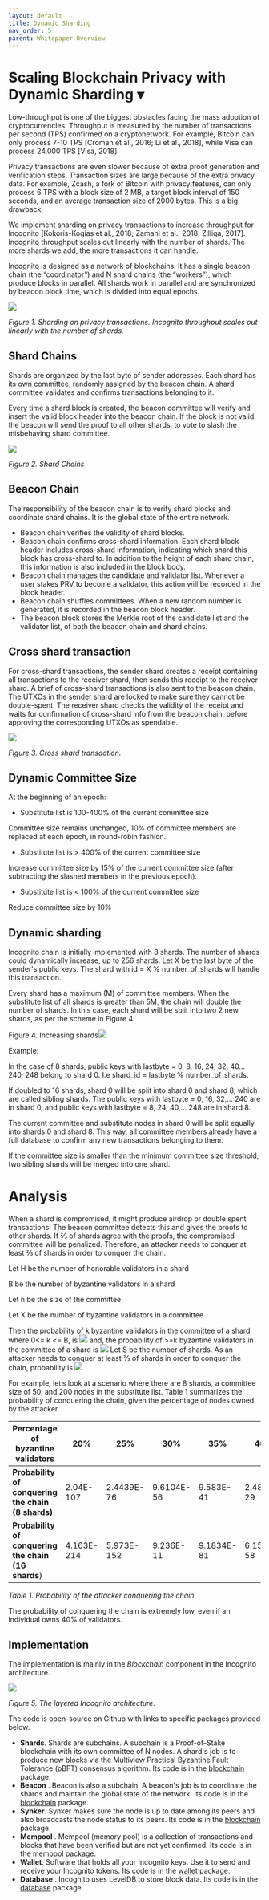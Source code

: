 ```yaml
---
layout: default
title: Dynamic Sharding
nav_order: 5
parent: Whitepaper Overview
---
```


# Scaling Blockchain Privacy with Dynamic Sharding ▾

Low-throughput is one of the biggest obstacles facing the mass adoption of cryptocurrencies. Throughput is measured by the number of transactions per second (TPS) confirmed on a cryptonetwork. For example, Bitcoin can only process 7-10 TPS [Croman et al., 2016; Li et al., 2018], while Visa can process 24,000 TPS [Visa, 2018].

Privacy transactions are even slower because of extra proof generation and verification steps. Transaction sizes are large because of the extra privacy data. For example, Zcash, a fork of Bitcoin with privacy features, can only process 6 TPS with a block size of 2 MB, a target block interval of 150 seconds, and an average transaction size of 2000 bytes. This is a big drawback.

We implement sharding on privacy transactions to increase throughput for Incognito [Kokoris-Kogias et al., 2018; Zamani et al., 2018; Zilliqa, 2017]. Incognito throughput scales out linearly with the number of shards. The more shards we add, the more transactions it can handle.

Incognito is designed as a network of blockchains. It has a single beacon chain (the “coordinator”) and N shard chains (the “workers”), which produce blocks in parallel. All shards work in parallel and are synchronized by beacon block time, which is divided into equal epochs.

![](https://we.incognito.org/uploads/default/original/1X/45b6122ba6a1272f12f9e9663c076e999234a75d.jpeg) 

*Figure 1. Sharding on privacy transactions. Incognito throughput scales out linearly with the number of shards.*

## Shard Chains

Shards are organized by the last byte of sender addresses. Each shard has its own committee, randomly assigned by the beacon chain. A shard committee validates and confirms transactions belonging to it.

Every time a shard block is created, the beacon committee will verify and insert the valid block header into the beacon chain. If the block is not valid, the beacon will send the proof to all other shards, to vote to slash the misbehaving shard committee.

![](https://we.incognito.org/uploads/default/original/1X/ba76e19c187dc623376c526849c20baf7785ec75.jpeg) 

*Figure 2. Shard Chains*

## Beacon Chain

The responsibility of the beacon chain is to verify shard blocks and coordinate shard chains. It is the global state of the entire network.

* Beacon chain verifies the validity of shard blocks.
* Beacon chain confirms cross-shard information. Each shard block header includes cross-shard information, indicating which shard this block has cross-shard to. In addition to the height of each shard chain, this information is also included in the block body.
* Beacon chain manages the candidate and validator list. Whenever a user stakes PRV to become a validator, this action will be recorded in the block header.
* Beacon chain shuffles committees. When a new random number is generated, it is recorded in the beacon block header.
* The beacon block stores the Merkle root of the candidate list and the validator list, of both the beacon chain and shard chains.

## Cross shard transaction

For cross-shard transactions, the sender shard creates a receipt containing all transactions to the receiver shard, then sends this receipt to the receiver shard. A brief of cross-shard transactions is also sent to the beacon chain. The UTXOs in the sender shard are locked to make sure they cannot be double-spent. The receiver shard checks the validity of the receipt and waits for confirmation of cross-shard info from the beacon chain, before approving the corresponding UTXOs as spendable.

![](https://lh4.googleusercontent.com/YjRFVQITvpmkhIpW_4KfRFccTaqS9Iig6qI-j8qT8vVS5xph_CWNHW4KSbgEBJ--C5epfcTN5Os7twEl32x2cBpSprYi4LBP_6K2GtaXHuS3ar3vY_KGBGLLi86hK4fuBVgUDFYq)

*Figure 3. Cross shard transaction.*

## Dynamic Committee Size

At the beginning of an epoch:

* Substitute list is 100-400% of the current committee size

Committee size remains unchanged, 10% of committee members are replaced at each epoch, in round-robin fashion.

* Substitute list is > 400% of the current committee size

Increase committee size by 15% of the current committee size (after subtracting the slashed members in the previous epoch).

* Substitute list is < 100% of the current committee size

Reduce committee size by 10%
## Dynamic sharding

Incognito chain is initially implemented with 8 shards. The number of shards could dynamically increase, up to 256 shards. Let X be the last byte of the sender's public keys. The shard with id = X % number_of_shards will handle this transaction.

Every shard has a maximum (M) of committee members. When the substitute list of all shards is greater than 5M, the chain will double the number of shards. In this case, each shard will be split into two 2 new shards, as per the scheme in Figure 4:

Figure 4. Increasing shards![](https://lh6.googleusercontent.com/yyS-wtwAHTuP_bYdgW6sxZr-q2ENwo-mhRzprz5QJDzKteZfq679SPfGxWxHSxqdaYLBHupBQFWaZWfWVKb_9CMZ312wKMXfTiYOYribTrHBTwlinpIDMo8lVv199xaKFOdALSeJ)

Example:

In the case of 8 shards, public keys with lastbyte = 0, 8, 16, 24, 32, 40… 240, 248 belong to shard 0. I.e shard_id = lastbyte % number_of_shards.

If doubled to 16 shards, shard 0 will be split into shard 0 and shard 8, which are called sibling shards. The public keys with lastbyte = 0, 16, 32,... 240 are in shard 0, and public keys with lastbyte = 8, 24, 40,... 248 are in shard 8.

The current committee and substitute nodes in shard 0 will be split equally into shards 0 and shard 8. This way, all committee members already have a full database to confirm any new transactions belonging to them.

If the committee size is smaller than the minimum committee size threshold, two sibling shards will be merged into one shard.

# Analysis

When a shard is compromised, it might produce airdrop or double spent transactions. The beacon committee detects this and gives the proofs to other shards. If ⅔ of shards agree with the proofs, the compromised committee will be penalized. Therefore, an attacker needs to conquer at least ⅔ of shards in order to conquer the chain.

Let H be the number of honorable validators in a shard

B be the number of byzantine validators in a shard

Let n be the size of the committee

Let X be the number of byzantine validators in a committee

Then the probability of k byzantine validators in the committee of a shard, where 0<= k <= B, is
![](https://lh5.googleusercontent.com/SLsDsh8AMrFr59WJavGDzT4ZsXmqaP56MUNc3kcV1DVeD0qDwjruShK0PL44UNvjYJnzPeRgeYST-3C7kIFNeK476S8fdhM4X2IH4WjlYp68Gwmq3Vtgyh0oMmHhGA-QO2HaohM5)
and, the probability of >=k byzantine validators in the committee of a shard is
![](https://lh5.googleusercontent.com/kiIbimWEtACp1TtZGJZWe7kFygp4kj_CYJrh1qX5_Batd2M6xp-clkDwP1MjCYcLhZMQB-vhFOsb1q0rmD_TMcqwWPZX8Yz3pEcWTInQk7P5y6ZrxUcM6M_zmZXvXiQdOoNPHNIX)
Let S be the number of shards. As an attacker needs to conquer at least ⅔ of shards in order to conquer the chain, probability is
![](https://lh4.googleusercontent.com/cZBqeWkGZaOYX1PBk-DOaGSxlDZJD1phQM-kN-Rc5wx_a-NqnHyamupL2ZzNpZ8d_M7zwSXV6YT1R1XBbhdiMyKjhatHi1T6qq2Phvfy2xg3WwG_ADurmZ2Isy_G-Yg0RDBSBC3J)

For example, let’s look at a scenario where there are 8 shards, a committee size of 50, and 200 nodes in the substitute list. Table 1 summarizes the probability of conquering the chain, given the percentage of nodes owned by the attacker.

|Percentage of byzantine validators|    20%|   25%|   30%|    35%|   40%|
| --- | --- | --- | --- | --- | --- |
|**Probability of conquering the chain (8 shards)**|2.04E-107| 2.4439E-76|9.6104E-56|9.583E-41|2.4814E-29|
|**Probability of conquering the chain (16 shards**)|4.163E-214|5.973E-152|9.236E-11|9.1834E-81|6.1575E-58|

*Table 1. Probability of the attacker conquering the chain.*

The probability of conquering the chain is extremely low, even if an individual owns 40% of validators.

## Implementation

The implementation is mainly in the *Blockchain* component in the Incognito architecture.  

![](https://we.incognito.org/uploads/default/original/1X/c71f04a76c6b78038a9e54b55fe9d670fbfd28d7.png) 

*Figure 5. The layered Incognito architecture.*

The code is open-source on Github with links to specific packages provided below.

* **Shards**. Shards are subchains. A subchain is a Proof-of-Stake blockchain with its own committee of N nodes. A shard's job is to produce new blocks via the Multiview Practical Byzantine Fault Tolerance (pBFT) consensus algorithm. Its code is in the [blockchain](https://github.com/incognitochain/incognito-chain/tree/master/blockchain) package.
* **Beacon** . Beacon is also a subchain. A beacon's job is to coordinate the shards and maintain the global state of the network. Its code is in the [blockchain](https://github.com/incognitochain/incognito-chain/tree/master/blockchain) package.
* **Synker**. Synker makes sure the node is up to date among its peers and also broadcasts the node status to its peers. Its code is in the [blockchain](https://github.com/incognitochain/incognito-chain/tree/master/blockchain) package.
* **Mempool** . Mempool (memory pool) is a collection of transactions and blocks that have been verified but are not yet confirmed. Its code is in the [mempool](https://github.com/incognitochain/incognito-chain/tree/master/mempool) package.
* **Wallet**. Software that holds all your Incognito keys. Use it to send and receive your Incognito tokens. Its code is in the [wallet](https://github.com/incognitochain/incognito-chain/tree/master/wallet) package.
* **Database** . Incognito uses LevelDB to store block data. Its code is in the [database](https://github.com/incognitochain/incognito-chain/tree/master/database) package.